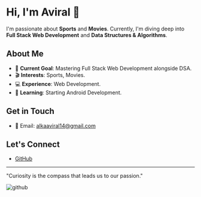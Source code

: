 # Hi, I'm Aviral 👋

I'm passionate about **Sports** and **Movies**. Currently, I'm diving deep into **Full Stack Web Development** and **Data Structures & Algorithms**.

## About Me
- 🎯 **Current Goal**: Mastering Full Stack Web Development alongside DSA.
- 🎬 **Interests**: Sports, Movies.
- 💻 **Experience**: Web Development.
- 📱 **Learning**: Starting Android Development.

## Get in Touch
- 📧 Email: [alkaaviral14@gmail.com](mailto:alkaaviral14@gmail.com)

## Let's Connect
- [GitHub](https://github.com/Aviral1443)

---

"Curiosity is the compass that leads us to our passion."


![github](https://img.shields.io/badge/GitHub-000000?style=for-the-badge&logo=GitHub&logoColor=white)
